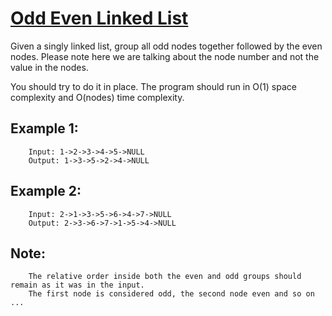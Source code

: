 # [Odd Even Linked List](https://leetcode.com/explore/challenge/card/may-leetcoding-challenge/536/week-3-may-15th-may-21st/3331/)

Given a singly linked list, group all odd nodes together followed by the even nodes. Please note here we are talking about the node number and not the value in the nodes.

You should try to do it in place. The program should run in O(1) space complexity and O(nodes) time complexity.

## Example 1:

        Input: 1->2->3->4->5->NULL
        Output: 1->3->5->2->4->NULL

## Example 2:

        Input: 2->1->3->5->6->4->7->NULL
        Output: 2->3->6->7->1->5->4->NULL

## Note:

        The relative order inside both the even and odd groups should remain as it was in the input.
        The first node is considered odd, the second node even and so on ...
